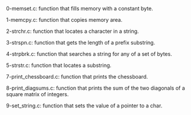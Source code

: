 0-memset.c: function that fills memory with a constant byte.

1-memcpy.c: function that copies memory area.

2-strchr.c: function that locates a character in a string.

3-strspn.c: function that gets the length of a prefix substring.

4-strpbrk.c: function that searches a string for any of a set of bytes.

5-strstr.c: function that locates a substring.

7-print\_chessboard.c:  function that prints the chessboard.

8-print\_diagsums.c: function that prints the sum of the two
diagonals of a square matrix of integers.

9-set\_string.c: function that sets the value of a pointer to a char.

